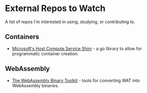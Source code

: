 # External Repos to Watch

A list of repos I'm interested in using, studying, or contributing to. 

## Containers

* [Microsoft's Host Compute Service Shim](https://github.com/microsoft/hcsshim) - a go library to allow for programmatic container creation.

## WebAssembly

* [The WebAssembly Binary Toolkit](https://github.com/WebAssembly/wabt) - tools for converting WAT into WebAssembly binaries.
